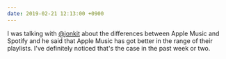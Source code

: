 ```yaml
---
date: 2019-02-21 12:13:00 +0900
---
```

I was talking with [@jonkit](https://micro.blog/jonkit) about the differences between Apple Music and Spotify and he said that Apple Music has got better in the range of their playlists. I've definitely noticed that's the case in the past week or two.
